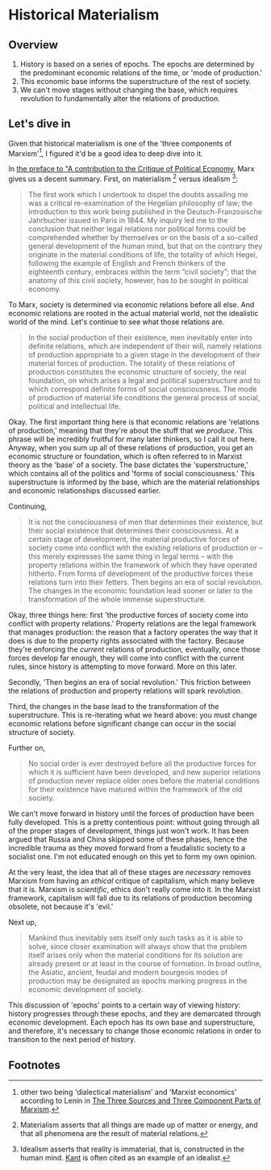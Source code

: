 Historical Materialism
======================

Overview
--------

1.  History is based on a series of epochs. The epochs are determined by
    the predominant economic relations of the time, or 'mode of
    production.'
2.  This economic base informs the superstructure of the rest of
    society.
3.  We can't move stages without changing the base, which requires
    revolution to fundamentally alter the relations of production.

Let's dive in
-------------

Given that historical materialism is one of the 'three components of
Marxism'[^1], I figured it'd be a good idea to deep dive into it.

In [the preface to "A contribution to the Critique of Political
Economy](http://www.marxists.org/archive/marx/works/1859/critique-pol-economy/preface.htm),
Marx gives us a decent summary. First, on materialism [^2] versus
idealism [^3]:

> The first work which I undertook to dispel the doubts assailing me was
> a critical re-examination of the Hegelian philosophy of law; the
> introduction to this work being published in the Deutsch-Franzosische
> Jahrbucher issued in Paris in 1844. My inquiry led me to the
> conclusion that neither legal relations nor political forms could be
> comprehended whether by themselves or on the basis of a so-called
> general development of the human mind, but that on the contrary they
> originate in the material conditions of life, the totality of which
> Hegel, following the example of English and French thinkers of the
> eighteenth century, embraces within the term “civil society”; that the
> anatomy of this civil society, however, has to be sought in political
> economy.

To Marx, society is determined via economic relations before all else.
And economic relations are rooted in the actual material world, not the
idealistic world of the mind. Let's continue to see what those relations
are.

> In the social production of their existence, men inevitably enter into
> definite relations, which are independent of their will, namely
> relations of production appropriate to a given stage in the
> development of their material forces of production. The totality of
> these relations of production constitutes the economic structure of
> society, the real foundation, on which arises a legal and political
> superstructure and to which correspond definite forms of social
> consciousness. The mode of production of material life conditions the
> general process of social, political and intellectual life.

Okay. The first important thing here is that economic relations are
'relations of production,' meaning that they're about the stuff that we
*produce*. This phrase will be incredibly fruitful for many later
thinkers, so I call it out here. Anyway, when you sum up all of these
relations of production, you get an economic structure or foundation,
which is often referred to in Marxist theory as the 'base' of a society.
The base dictates the 'superstructure,' which contains all of the
politics and 'forms of social consciousness.' This superstructure is
informed by the base, which are the material relationships and economic
relationships discussed earlier.

Continuing,

> It is not the consciousness of men that determines their existence,
> but their social existence that determines their consciousness. At a
> certain stage of development, the material productive forces of
> society come into conflict with the existing relations of production
> or – this merely expresses the same thing in legal terms – with the
> property relations within the framework of which they have operated
> hitherto. From forms of development of the productive forces these
> relations turn into their fetters. Then begins an era of social
> revolution. The changes in the economic foundation lead sooner or
> later to the transformation of the whole immense superstructure.

Okay, three things here: first 'the productive forces of society come
into conflict with property relations.' Property relations are the legal
framework that manages production: the reason that a factory operates
the way that it does is due to the property rights associated with the
factory. Because they're enforcing the *current* relations of
production, eventually, once those forces develop far enough, they will
come into conflict with the current rules, since history is attempting
to move forward. More on this later.

Secondly, 'Then begins an era of social revolution.' This friction
between the relations of production and property relations will spark
revolution.

Third, the changes in the base lead to the transformation of the
superstructure. This is re-iterating what we heard above: you must
change economic relations before significant change can occur in the
social structure of society.

Further on,

> No social order is ever destroyed before all the productive forces for
> which it is sufficient have been developed, and new superior relations
> of production never replace older ones before the material conditions
> for their existence have matured within the framework of the old
> society.

We can't move forward in history until the forces of production have
been fully developed. This is a pretty contentious point: without going
through all of the proper stages of development, things just won't work.
It has been argued that Russia and China skipped some of these phases,
hence the incredible trauma as they moved forward from a feudalistic
society to a socialist one. I'm not educated enough on this yet to form
my own opinion.

At the very least, the idea that all of these stages are *necessary*
removes Marxism from having an *ethical* critique of capitalism, which
many believe that it is. Marxism is *scientific*, ethics don't really
come into it. In the Marxist framework, capitalism will fall due to its
relations of production becoming obsolete, not because it's 'evil.'

Next up,

> Mankind thus inevitably sets itself only such tasks as it is able to
> solve, since closer examination will always show that the problem
> itself arises only when the material conditions for its solution are
> already present or at least in the course of formation. In broad
> outline, the Asiatic, ancient, feudal and modern bourgeois modes of
> production may be designated as epochs marking progress in the
> economic development of society.

This discussion of 'epochs' points to a certain way of viewing history:
history progresses through these epochs, and they are demarcated through
economic development. Each epoch has its own base and superstructure,
and therefore, it's necessary to change those economic relations in
order to transition to the next period of history.

Footnotes
---------

[^1]: other two being 'dialectical materialism' and 'Marxist economics'
    according to Lenin in [The Three Sources and Three Component Parts
    of
    Marxism](http://www.marxists.org/archive/lenin/works/1913/mar/x01.htm).

[^2]: Materialism asserts that all things are made up of matter or
    energy, and that all phenomena are the result of material relations.

[^3]: Idealism asserts that reality is immaterial, that is, constructed
    in the human mind.
    [Kant](http://plato.stanford.edu/entries/kant/#TraIde) is often
    cited as an example of an idealist.
